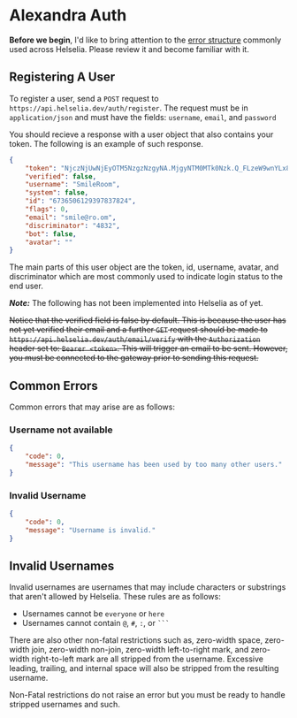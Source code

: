 # Alexandra Auth

**Before we begin**, I'd like to bring attention to the [error structure](https://github.com/Helselia/Docs/tree/master/Alexandra/Errors) commonly used across Helselia. Please review it and become familiar with it.

## Registering A User

To register a user, send a `POST` request to `https://api.helselia.dev/auth/register`. The request must be in `application/json` and must have the fields: `username`, `email`, and `password`

You should recieve a response with a user object that also contains your token. The following is an example of such response.

```json
{
    "token": "NjczNjUwNjEyOTM5NzgzNzgyNA.MjgyNTM0MTk0Nzk.Q_FLzeW9wnYLx8UAEZTxK2On",
    "verified": false,
    "username": "SmileRoom",
    "system": false,
    "id": "6736506129397837824",
    "flags": 0,
    "email": "smile@ro.om",
    "discriminator": "4832",
    "bot": false,
    "avatar": ""
}
```

The main parts of this user object are the token, id, username, avatar, and discriminator which are most commonly used to indicate login status to the end user.

***Note:*** The following has not been implemented into Helselia as of yet.

~~Notice that the verified field is false by default. This is because the user has not yet verified their email and a further `GET` request should be made to `https://api.helselia.dev/auth/email/verify` with the `Authorization` header set to: `Bearer <token>`. This will trigger an email to be sent. However, you must be connected to the gateway prior to sending this request.~~

## Common Errors

Common errors that may arise are as follows:

### Username not available

```json
{
    "code": 0,
    "message": "This username has been used by too many other users."
}
```

### Invalid Username

```json
{
    "code": 0,
    "message": "Username is invalid."
}
```

## Invalid Usernames

Invalid usernames are usernames that may include characters or substrings that aren't allowed by Helselia. These rules are as follows:

* Usernames cannot be `everyone` or `here`
* Usernames cannot contain `@`, `#`, `:`, or  ```` ``` ````

There are also other non-fatal restrictions such as, zero-width space, zero-width join, zero-width non-join, zero-width left-to-right mark, and zero-width right-to-left mark are all stripped from the username.
Excessive leading, trailing, and internal space will also be stripped from the resulting username.

Non-Fatal restrictions do not raise an error but you must be ready to handle stripped usernames and such.
